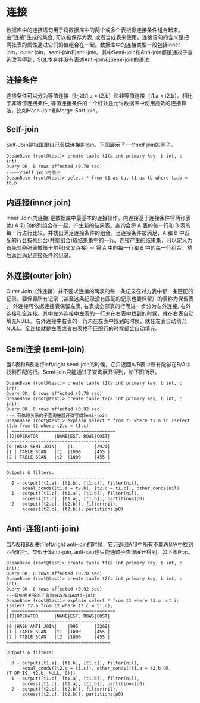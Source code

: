 连接 
=======================



数据库中的连接语句用于将数据库中的两个或多个表根据连接条件组合起来。由"连接"生成的集合, 可以被保存为表, 或者当成表来使用。连接语句的含义是把两张表的属性通过它们的值组合在一起。数据库中的连接类型一般包括inner join，outer join，semi-join和anti-join。其中Semi-join和Anti-join都是通过子查询改写得到，SQL本身并没有表述Anti-join和Semi-join的语法

连接条件 
-------------

连接条件可以分为等值连接（比如t1.a = t2.b）和非等值连接（t1.a \< t2.b）。相比于非等值连接条件, 等值连接条件的一个好处是允许数据库中使用高效的连接算法，比如Hash Join和Merge-Sort join。

Self-join 
------------------

Self-Join是指跟跟自己表做连接的join。下图展示了一个self join的例子。

    OceanBase (root@test)> create table t1(a int primary key, b int, c int);
    Query OK, 0 rows affected (0.70 sec)
    ---一个self join的例子
    OceanBase (root@test)> select * from t1 as ta, t1 as tb where ta.b = tb.b





内连接(inner join) 
------------------------

Inner Join(内连接)是数据库中最基本的连接操作。内连接基于连接条件将两张表(如 A 和 B)的列组合在一起，产生新的结果表。查询会将 A 表的每一行和 B 表的每一行进行比较，并找出满足连接条件的组合。当连接条件被满足，A 和 B 中匹配的行会按列组合(并排组合)成结果集中的一行。连接产生的结果集，可以定义为首先对两张表做笛卡尔积(交叉连接) -- 将 A 中的每一行和 B 中的每一行组合，然后返回满足连接条件的记录。

外连接(outer join) 
------------------------

Outer Join（外连接）并不要求连接的两表的每一条记录在对方表中都一条匹配的记录。要保留所有记录（甚至这条记录没有匹配的记录也要保留）的表称为保留表 **。** 外连接可依据连接表保留左表, 右表或全部表的行而进一步分为左外连接, 右外连接和全连接。其中左外连接中左表的一行未在右表中找到的时候，就在右表自动填充NULL。右外连接中右表的一行未在左表中找到的时候，就在左表自动填充NULL。全连接就是左表或者右表找不匹配行的时候都会自动填充。

Semi连接 (semi-join) 
---------------------------

当A表和B表进行left/right semi-join的时候，它只返回A/B表中所有能够在B/A中找到匹配的行。Semi-join只能通过子查询展开得到，如下图所示。

    OceanBase (root@test)> create table t1(a int primary key, b int, c int);
    Query OK, 0 rows affected (0.70 sec)
    OceanBase (root@test)> create table t2(a int primary key, b int, c int);
    Query OK, 0 rows affected (0.92 sec)
    --- 有依赖关系的子查询被展开改写成Semi-join
    OceanBase (root@test)> explain select * from t1 where t1.a in (select t2.b from t2 where t2.c = t1.c);
    | =======================================
    |ID|OPERATOR      |NAME|EST. ROWS|COST|
    ---------------------------------------
    |0 |HASH SEMI JOIN|    |1        |2924|
    |1 | TABLE SCAN   |t1  |1000     |455 |
    |2 | TABLE SCAN   |t2  |1000     |455 |
    =======================================
    
    Outputs & filters:
    -------------------------------------
      0 - output([t1.a], [t1.b], [t1.c]), filter(nil),
          equal_conds([t1.a = t2.b], [t2.c = t1.c]), other_conds(nil)
      1 - output([t1.c], [t1.a], [t1.b]), filter(nil),
          access([t1.c], [t1.a], [t1.b]), partitions(p0)
      2 - output([t2.c], [t2.b]), filter(nil),
          access([t2.c], [t2.b]), partitions(p0)





Anti-连接(anti-join) 
---------------------------

当A表和B表进行left/right anti-join的时候，它只返回A/B中所有不能再B/A中找到匹配的行。类似于Semi-join, anti-join也只能通过子查询展开得到，如下图所示。

    OceanBase (root@test)> create table t1(a int primary key, b int, c int);
    Query OK, 0 rows affected (0.70 sec)
    OceanBase (root@test)> create table t2(a int primary key, b int, c int);
    Query OK, 0 rows affected (0.92 sec)
    ---有依赖关系的子查询被改写成Anti-join
    OceanBase (root@test)> explain select * from t1 where t1.a not in (select t2.b from t2 where t2.c = t1.c);
    | =======================================
    |ID|OPERATOR      |NAME|EST. ROWS|COST|
    ---------------------------------------
    |0 |HASH ANTI JOIN|    |995      |3262|
    |1 | TABLE SCAN   |t1  |1000     |455 |
    |2 | TABLE SCAN   |t2  |1000     |455 |
    =======================================
    
    Outputs & filters:
    -------------------------------------
      0 - output([t1.a], [t1.b], [t1.c]), filter(nil),
          equal_conds([t2.c = t1.c]), other_conds([t1.a = t2.b OR (T_OP_IS, t2.b, NULL, 0)])
      1 - output([t1.c], [t1.a], [t1.b]), filter(nil),
          access([t1.c], [t1.a], [t1.b]), partitions(p0)
      2 - output([t2.c], [t2.b]), filter(nil),
          access([t2.c], [t2.b]), partitions(p0)


